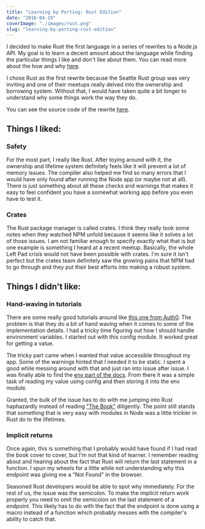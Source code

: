 ```yaml
---
title: "Learning by Porting: Rust Edition"
date: "2016-04-19"
coverImage: "./images/rust.png"
slug: "learning-by-porting-rust-edition"
---
```


I decided to make Rust the first language in a series of rewrites to a Node.js API. My goal is to learn a decent amount about the language while finding the particular things I like and don't like about them. You can read more about the how and why [here](http://chrisgriffing.com/coding/2016/04/19/learning-new-languages-by-porting/).

I chose Rust as the first rewrite because the Seattle Rust group was very inviting and one of their meetups really delved into the ownership and borrowing system. Without that, I would have taken quite a bit longer to understand why some things work the way they do.

You can see the source code of the rewrite [here](https://github.com/appropont/proficionym-api-rust).

## Things I liked:

### Safety

For the most part, I really like Rust. After toying around with it, the ownership and lifetime system definitely feels like it will prevent a lot of memory issues. The compiler also helped me find so many errors that I would have only found after running the Node app (or maybe not at all). There is just something about all these checks and warnings that makes it easy to feel confident you have a somewhat working app before you even have to test it.

### Crates

The Rust package manager is called crates. I think they really took some notes when they watched NPM unfold because it seems like it solves a lot of those issues. I am not familiar enough to specify exactly what that is but one example is something I heard at a recent meetup. Basically, the whole Left Pad crisis would not have been possible with crates. I'm sure it isn't perfect but the crates team definitely saw the growing pains that NPM had to go through and they put their best efforts into making a robust system.

## Things I didn't like:

### Hand-waving in tutorials

There are some really good tutorials around like [this one from Auth0](https://auth0.com/blog/2015/11/30/build-an-api-in-rust-with-jwt-authentication-using-nickelrs/). The problem is that they do a bit of hand waving when it comes to some of the implementation details. I had a tricky time figuring out how I should handle environment variables. I started out with this config module. It worked great for getting a value.

The tricky part came when I wanted that value accessible throughout my app. Some of the warnings hinted that I needed it to be static. I spent a good while messing around with that and just ran into issue after issue. I was finally able to find the [env part of the docs](https://doc.rust-lang.org/std/env/). From there it was a simple task of reading my value using config and then storing it into the env module.

Granted, the bulk of the issue has to do with me jumping into Rust haphazardly instead of reading ["The Book"](https://doc.rust-lang.org/book/) diligently. The point still stands that something that is very easy with modules in Node was a little trickier in Rust do to the lifetimes.

### Implicit returns

Once again, this is something that I probably would have found if I had read the book cover to cover, but I'm not that kind of learner. I remember reading about and hearing about the fact that Rust will return the last statement in a function. I spun my wheels for a little while not understanding why this endpoint was giving me a "Not Found" in the browser.

Seasoned Rust developers would be able to spot why immediately. For the rest of us, the issue was the semicolon. To make the implicit return work properly you need to omit the semicolon on the last statement of a endpoint. This likely has to do with the fact that the endpoint is done using a macro instead of a function which probably messes with the compiler's ability to catch that.
